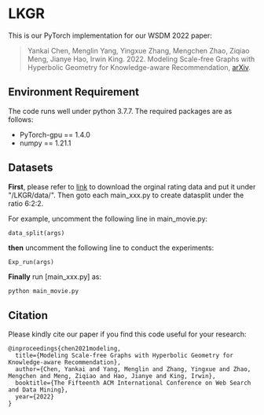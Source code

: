 # LKGR
This is our PyTorch implementation for our WSDM 2022 paper:

>Yankai Chen, Menglin Yang, Yingxue Zhang, Mengchen Zhao, Ziqiao Meng, Jianye Hao, Irwin King. 2022. Modeling Scale-free Graphs with Hyperbolic Geometry for
Knowledge-aware Recommendation, [arXiv](https://arxiv.org/pdf/2108.06468.pdf).

## Environment Requirement

The code runs well under python 3.7.7. The required packages are as follows:

- PyTorch-gpu == 1.4.0
- numpy == 1.21.1

## Datasets
**First**, please refer to [link](https://drive.google.com/file/d/1rnhNBNgiN76Gjd81vXEn34PCESrkrwQv/view?usp=sharing) to download the orginal rating data and put it under "/LKGR/data/". Then goto each main_xxx.py to create datasplit under the ratio 6:2:2.

For example, uncomment the following line in main_movie.py:
```
data_split(args)
```
**then** uncomment the following line to conduct the experiments:

```
Exp_run(args)
```
**Finally** run [main_xxx.py] as: 
```bash
python main_movie.py
```

## Citation
Please kindly cite our paper if you find this code useful for your research:

```
@inproceedings{chen2021modeling,
  title={Modeling Scale-free Graphs with Hyperbolic Geometry for Knowledge-aware Recommendation},
  author={Chen, Yankai and Yang, Menglin and Zhang, Yingxue and Zhao, Mengchen and Meng, Ziqiao and Hao, Jianye and King, Irwin},
  booktitle={The Fifteenth ACM International Conference on Web Search and Data Mining},
  year={2022} 
}
```
